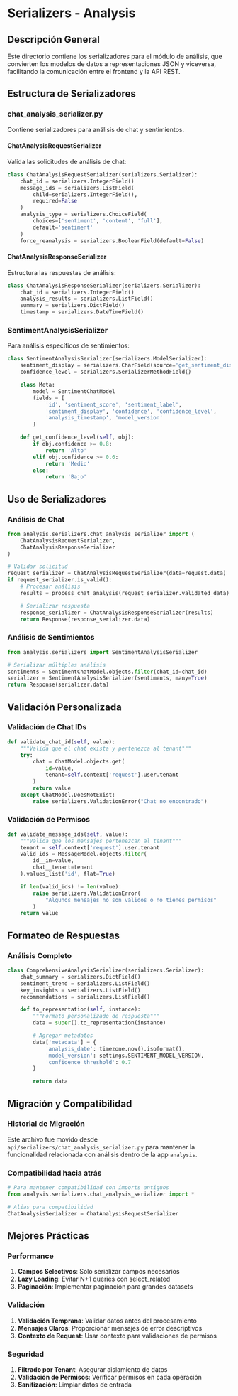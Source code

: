 # Serializers - Analysis

## Descripción General
Este directorio contiene los serializadores para el módulo de análisis, que convierten los modelos de datos a representaciones JSON y viceversa, facilitando la comunicación entre el frontend y la API REST.

## Estructura de Serializadores

### chat_analysis_serializer.py
Contiene serializadores para análisis de chat y sentimientos.

#### ChatAnalysisRequestSerializer
Valida las solicitudes de análisis de chat:
```python
class ChatAnalysisRequestSerializer(serializers.Serializer):
    chat_id = serializers.IntegerField()
    message_ids = serializers.ListField(
        child=serializers.IntegerField(),
        required=False
    )
    analysis_type = serializers.ChoiceField(
        choices=['sentiment', 'content', 'full'],
        default='sentiment'
    )
    force_reanalysis = serializers.BooleanField(default=False)
```

#### ChatAnalysisResponseSerializer
Estructura las respuestas de análisis:
```python
class ChatAnalysisResponseSerializer(serializers.Serializer):
    chat_id = serializers.IntegerField()
    analysis_results = serializers.ListField()
    summary = serializers.DictField()
    timestamp = serializers.DateTimeField()
```

### SentimentAnalysisSerializer
Para análisis específicos de sentimientos:
```python
class SentimentAnalysisSerializer(serializers.ModelSerializer):
    sentiment_display = serializers.CharField(source='get_sentiment_display', read_only=True)
    confidence_level = serializers.SerializerMethodField()

    class Meta:
        model = SentimentChatModel
        fields = [
            'id', 'sentiment_score', 'sentiment_label',
            'sentiment_display', 'confidence', 'confidence_level',
            'analysis_timestamp', 'model_version'
        ]

    def get_confidence_level(self, obj):
        if obj.confidence >= 0.8:
            return 'Alto'
        elif obj.confidence >= 0.6:
            return 'Medio'
        else:
            return 'Bajo'
```

## Uso de Serializadores

### Análisis de Chat
```python
from analysis.serializers.chat_analysis_serializer import (
    ChatAnalysisRequestSerializer,
    ChatAnalysisResponseSerializer
)

# Validar solicitud
request_serializer = ChatAnalysisRequestSerializer(data=request.data)
if request_serializer.is_valid():
    # Procesar análisis
    results = process_chat_analysis(request_serializer.validated_data)

    # Serializar respuesta
    response_serializer = ChatAnalysisResponseSerializer(results)
    return Response(response_serializer.data)
```

### Análisis de Sentimientos
```python
from analysis.serializers import SentimentAnalysisSerializer

# Serializar múltiples análisis
sentiments = SentimentChatModel.objects.filter(chat_id=chat_id)
serializer = SentimentAnalysisSerializer(sentiments, many=True)
return Response(serializer.data)
```

## Validación Personalizada

### Validación de Chat IDs
```python
def validate_chat_id(self, value):
    """Valida que el chat exista y pertenezca al tenant"""
    try:
        chat = ChatModel.objects.get(
            id=value,
            tenant=self.context['request'].user.tenant
        )
        return value
    except ChatModel.DoesNotExist:
        raise serializers.ValidationError("Chat no encontrado")
```

### Validación de Permisos
```python
def validate_message_ids(self, value):
    """Valida que los mensajes pertenezcan al tenant"""
    tenant = self.context['request'].user.tenant
    valid_ids = MessageModel.objects.filter(
        id__in=value,
        chat__tenant=tenant
    ).values_list('id', flat=True)

    if len(valid_ids) != len(value):
        raise serializers.ValidationError(
            "Algunos mensajes no son válidos o no tienes permisos"
        )
    return value
```

## Formateo de Respuestas

### Análisis Completo
```python
class ComprehensiveAnalysisSerializer(serializers.Serializer):
    chat_summary = serializers.DictField()
    sentiment_trend = serializers.ListField()
    key_insights = serializers.ListField()
    recommendations = serializers.ListField()

    def to_representation(self, instance):
        """Formato personalizado de respuesta"""
        data = super().to_representation(instance)

        # Agregar metadatos
        data['metadata'] = {
            'analysis_date': timezone.now().isoformat(),
            'model_version': settings.SENTIMENT_MODEL_VERSION,
            'confidence_threshold': 0.7
        }

        return data
```

## Migración y Compatibilidad

### Historial de Migración
Este archivo fue movido desde `api/serializers/chat_analysis_serializer.py` para mantener la funcionalidad relacionada con análisis dentro de la app `analysis`.

### Compatibilidad hacia atrás
```python
# Para mantener compatibilidad con imports antiguos
from analysis.serializers.chat_analysis_serializer import *

# Alias para compatibilidad
ChatAnalysisSerializer = ChatAnalysisRequestSerializer
```

## Mejores Prácticas

### Performance
1. **Campos Selectivos**: Solo serializar campos necesarios
2. **Lazy Loading**: Evitar N+1 queries con select_related
3. **Paginación**: Implementar paginación para grandes datasets

### Validación
1. **Validación Temprana**: Validar datos antes del procesamiento
2. **Mensajes Claros**: Proporcionar mensajes de error descriptivos
3. **Contexto de Request**: Usar contexto para validaciones de permisos

### Seguridad
1. **Filtrado por Tenant**: Asegurar aislamiento de datos
2. **Validación de Permisos**: Verificar permisos en cada operación
3. **Sanitización**: Limpiar datos de entrada
